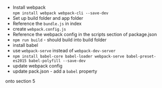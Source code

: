  * Install webpack  
    `npm install webpack webpack-cli --save-dev`  
 * Set up build folder and app folder  
 * Reference the `bundle.js` in index  
 * create `webpack.config.js`  
 * Reference the webpack config in the scripts section of package.json  
 * `npm run build` - should build into build folder  
 * install babel  
 * use `webpack-serve` instead of `webpack-dev-server`
 * `npm install babel-core babel-loader webpack-serve babel-preset-es2015 babel-polyfill --save-dev` 
 * update webpack config  
 * update pack.json - add a `babel` property  



onto section 5
